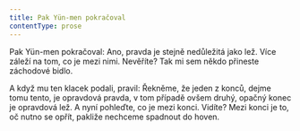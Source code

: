 ```yaml
---
title: Pak Yün-men pokračoval
contentType: prose
---
```


Pak Yün-men pokračoval: Ano, pravda je stejně ne­důležitá jako lež. Více záleží na tom, co je mezi nimi. Nevěříte? Tak mi sem někdo přineste záchodové bidlo.

A když mu ten klacek podali, pravil: Řekněme, že jeden z konců, dejme tomu tento, je opravdová pravda, v tom případě ovšem druhý, opačný konec je opravdová lež. A nyní pohleďte, co je mezi konci. Vidíte? Mezi konci je to, oč nutno se opřít, pakliže nechceme spadnout do hoven.
